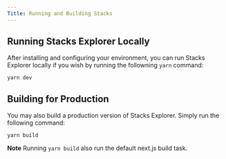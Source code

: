 ```yaml
---
Title: Running and Building Stacks
---
```


## Running Stacks Explorer Locally

After installing and configuring your environment, you can run Stacks Explorer locally if you wish by running the followning `yarn` command:

`yarn dev`

## Building for Production

You may also build a production version of Stacks Explorer. Simply run the following command:

`yarn build`

**Note** Running `yarn build` also run the default next.js build task.
